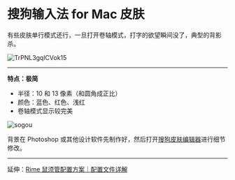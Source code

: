 # 搜狗输入法 for Mac 皮肤

有些皮肤单行模式还行，一旦打开卷轴模式，打字的欲望瞬间没了，典型的背影杀。

![TrPNL3gqlCVok15](https://i.loli.net/2021/03/03/TrPNL3gqlCVok15.png)

---

**特点：极简**

* 半径：10 和 13 像素（和圆角成正比）
* 颜色：蓝色、红色、浅红
* 卷轴模式显示较完美

![sogou](https://tva2.sinaimg.cn/large/008eZBHKgy1go6e22007pj31gg0ta0x9.jpg)

背景在 Photoshop 或其他设计软件先制作好，然后打开[搜狗皮肤编辑器](https://pinyin.sogou.com/mac/softdown.php?r=skineditor)进行细节修改。

---

延伸：[Rime 鼠须管配置方案｜配置文件详解](https://github.com/liuour/rime)


